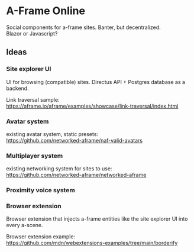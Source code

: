 # A-Frame Online

Social components for a-frame sites. Banter, but decentralized.\
Blazor or Javascript?

## Ideas

### Site explorer UI
UI for browsing (compatible) sites. Directus API + Postgres database as a backend.

Link traversal sample:\
https://aframe.io/aframe/examples/showcase/link-traversal/index.html

### Avatar system
existing avatar system, static presets:\
https://github.com/networked-aframe/naf-valid-avatars

### Multiplayer system
existing networking system for sites to use:\
https://github.com/networked-aframe/networked-aframe

### Proximity voice system

### Browser extension
Browser extension that injects a-frame entities like the site explorer UI into every a-scene.

Browser extension example:\
https://github.com/mdn/webextensions-examples/tree/main/borderify
